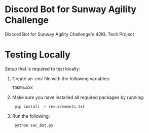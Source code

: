 # Discord Bot for Sunway Agility Challenge
Discord Bot for Sunway Agility Challenge's 42KL Tech Project

# Testing Locally

Setup that is required to test locally:

1.  Create an .env file with the following variables:
    
    ```
    TOKEN=XXX
    ```  
    
2.  Make sure you have installed all required packages by running:
    
    ```
     pip install -r requirements.txt
    ```
    
3.  Run the following:
    
    ```
     python sac_bot.py
    ```
